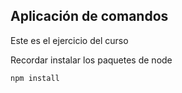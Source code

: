 ## Aplicación de comandos


Este es el ejercicio del curso


Recordar instalar los paquetes de node

```
npm install
```
